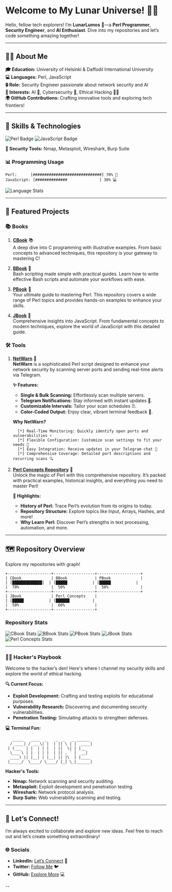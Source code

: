 # Welcome to My Lunar Universe! 🌌✨

Hello, fellow tech explorers! I’m **LunarLumos** 🌟—a **Perl Programmer**, **Security Engineer**, and **AI Enthusiast**. Dive into my repositories and let’s code something amazing together!

---

## 🧑‍💻 About Me

**🎓 Education:** University of Helsinki & Daffodil International University  
**💻 Languages:** Perl, JavaScript  
**🔒 Role:** Security Engineer passionate about network security and AI  
**🧠 Interests:** AI 🤖, Cybersecurity 🔐, Ethical Hacking 🕵️‍♂️  
**🌍 GitHub Contributions:** Crafting innovative tools and exploring tech frontiers!

---

## 🌟 Skills & Technologies

![Perl Badge](https://img.shields.io/badge/Perl-0298C3?style=for-the-badge&logo=perl&logoColor=white) ![JavaScript Badge](https://img.shields.io/badge/JavaScript-F7DF1C?style=for-the-badge&logo=javascript&logoColor=black)

**🔧 Security Tools:** Nmap, Metasploit, Wireshark, Burp Suite

### 📊 Programming Usage

```plaintext
Perl:      [##############################] 70% 🐪
JavaScript: [##############              ] 30% 💻
```

![Language Stats](https://github-readme-stats.vercel.app/api/top-langs/?username=LunarLumos&layout=compact&hide=css,html&theme=radical)

---

## 🚀 Featured Projects

### 📚 Books

1. **[CBook](https://github.com/LunarLumos/cbook)** 📚  
   A deep dive into C programming with illustrative examples. From basic concepts to advanced techniques, this repository is your gateway to mastering C!


2. **[BBook](https://github.com/LunarLumos/bbook)** 📜  
   Bash scripting made simple with practical guides. Learn how to write effective Bash scripts and automate your workflows with ease.



3. **[PBook](https://github.com/LunarLumos/pbook)** 🐪  
   Your ultimate guide to mastering Perl. This repository covers a wide range of Perl topics and provides hands-on examples to enhance your skills.


4. **[JBook](https://github.com/LunarLumos/jbook)** 💫  
   Comprehensive insights into JavaScript. From fundamental concepts to modern techniques, explore the world of JavaScript with this detailed guide.



### 🛠️ Tools

1. **[NetWarn](https://github.com/LunarLumos/NetWarn)** 🚀  
   **NetWarn** is a sophisticated Perl script designed to enhance your network security by scanning server ports and sending real-time alerts via Telegram.

   **✨ Features:**
   - **Single & Bulk Scanning:** Effortlessly scan multiple servers.
   - **Telegram Notifications:** Stay informed with instant updates 📲.
   - **Customizable Intervals:** Tailor your scan schedules ⏰.
   - **Color-Coded Output:** Enjoy clear, vibrant terminal feedback 🌈.

   **Why NetWarn?**  
   ```plaintext
     [*] Real-Time Monitoring: Quickly identify open ports and vulnerabilities ⚡
     [*] Flexible Configuration: Customize scan settings to fit your needs 🔧
     [*] Easy Integration: Receive updates in your Telegram chat 📲
     [*] Comprehensive Coverage: Detailed port descriptions and recurring scans 🔍
   ```



2. **[Perl Concepts Repository](https://github.com/LunarLumos/perl)** 🐪  
   Unlock the magic of Perl with this comprehensive repository. It’s packed with practical examples, historical insights, and everything you need to master Perl!

   **📜 Highlights:**
   - **History of Perl:** Trace Perl’s evolution from its origins to today.
   - **Repository Structure:** Explore topics like Input, Arrays, Hashes, and more!
   - **Why Learn Perl:** Discover Perl’s strengths in text processing, automation, and more.


---

## 🗺️ Repository Overview

Explore my repositories with graph!

```plaintext
+-------------------+------------------+-------------------+
| CBook             | BBook            | PBook             |
| [█████████████]  | [█████           | [█████           |
|  70%              |  50%             |  50%              |
+-------------------+------------------+-------------------+
| JBook             | Perl Concepts    |
| [█████           | [██████          |
|  50%              |  60%             |
+-------------------+------------------+
```

### Repository Stats

![CBook Stats](https://img.shields.io/github/stars/LunarLumos/cbook?style=for-the-badge&logo=github&logoColor=white) ![BBook Stats](https://img.shields.io/github/stars/LunarLumos/bbook?style=for-the-badge&logo=github&logoColor=white) ![PBook Stats](https://img.shields.io/github/stars/LunarLumos/pbook?style=for-the-badge&logo=github&logoColor=white) ![JBook Stats](https://img.shields.io/github/stars/LunarLumos/jbook?style=for-the-badge&logo=github&logoColor=white) ![Perl Concepts Stats](https://img.shields.io/github/stars/LunarLumos/perl?style=for-the-badge&logo=github&logoColor=white)

---

### 🕵️‍♂️ Hacker's Playbook

Welcome to the hacker’s den! Here's where I channel my security skills and explore the world of ethical hacking.

**🔍 Current Focus:**
- **Exploit Development:** Crafting and testing exploits for educational purposes.
- **Vulnerability Research:** Discovering and documenting security vulnerabilities.
- **Penetration Testing:** Simulating attacks to strengthen defenses.

**💻 Terminal Fun:**
```plaintext
   _____   ____  _    _  _   _ ______ 
  / ____| / __ \| |  | || \ | |  ____|
 | (___  | |  | | |  | ||  \| | |__   
  \___ \ | |  | | |  | || . ` |  __|  
  ____) || |__| | |__| || |\  | |____ 
 |_____/  \____/ \____/ |_| \_|______|
```

**Hacker's Tools:**
- **Nmap:** Network scanning and security auditing.
- **Metasploit:** Exploit development and penetration testing.
- **Wireshark:** Network protocol analysis.
- **Burp Suite:** Web vulnerability scanning and testing.

---

## 💬 Let’s Connect!

I’m always excited to collaborate and explore new ideas. Feel free to reach out and let’s create something extraordinary!

### 🌐 Socials

- **LinkedIn:** [Let’s Connect](#) 💼
- **Twitter:** [Follow Me](#) 🐦
- **GitHub:** [Explore More](https://github.com/LunarLumos) 💻

--
